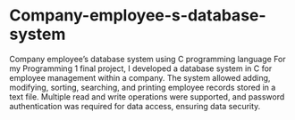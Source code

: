 # Company-employee-s-database-system
Company employee’s database system using C programming language
For my Programming 1 final project, I developed a database
system in C for employee management within a company.
The system allowed adding, modifying, sorting, searching,
and printing employee records stored in a text file. Multiple
read and write operations were supported, and password
authentication was required for data access, ensuring data
security.
